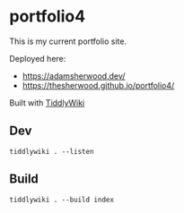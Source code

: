 # portfolio4

This is my current portfolio site.

Deployed here:
- https://adamsherwood.dev/
- https://thesherwood.github.io/portfolio4/

Built with [TiddlyWiki](https://tiddlywiki.com/)

## Dev

```
tiddlywiki . --listen
```

## Build

```
tiddlywiki . --build index
```
